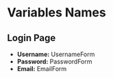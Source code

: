 # Variables Names

## Login Page  

- **Username:** UsernameForm  
- **Password:** PasswordForm
- **Email:**    EmailForm  


